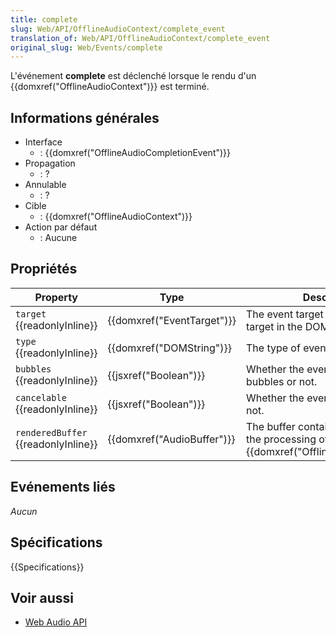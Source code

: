 ```yaml
---
title: complete
slug: Web/API/OfflineAudioContext/complete_event
translation_of: Web/API/OfflineAudioContext/complete_event
original_slug: Web/Events/complete
---
```


L'événement **complete** est déclenché lorsque le rendu d'un {{domxref("OfflineAudioContext")}} est terminé.

## Informations générales

- Interface
  - : {{domxref("OfflineAudioCompletionEvent")}}
- Propagation
  - : ?
- Annulable
  - : ?
- Cible
  - : {{domxref("OfflineAudioContext")}}
- Action par défaut
  - : Aucune

## Propriétés

| Property                                  | Type                                 | Description                                                                                            |
| ----------------------------------------- | ------------------------------------ | ------------------------------------------------------------------------------------------------------ |
| `target` {{readonlyInline}}         | {{domxref("EventTarget")}} | The event target (the topmost target in the DOM tree).                                                 |
| `type` {{readonlyInline}}           | {{domxref("DOMString")}}     | The type of event.                                                                                     |
| `bubbles` {{readonlyInline}}        | {{jsxref("Boolean")}}         | Whether the event normally bubbles or not.                                                             |
| `cancelable` {{readonlyInline}}     | {{jsxref("Boolean")}}         | Whether the event is cancellable or not.                                                               |
| `renderedBuffer` {{readonlyInline}} | {{domxref("AudioBuffer")}} | The buffer containing the result of the processing of an {{domxref("OfflineAudioContext")}}. |

## Evénements liés

_Aucun_

## Spécifications

{{Specifications}}

## Voir aussi

- [Web Audio API](/fr/docs/Web_Audio_API)
